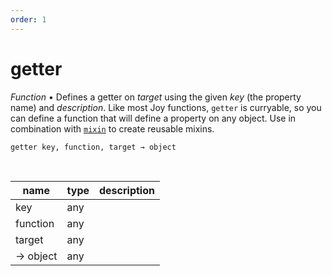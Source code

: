 ```yaml
---
order: 1
---
```

# getter

_Function_ &bull; Defines a getter on _target_ using the given _key_ (the property name) and _description_. Like most Joy functions, `getter` is curryable, so you can define a function that will define a property on any object. Use in combination with [`mixin`](#mixin) to create reusable mixins.

<pre><code>getter key, function, target &rarr; object</code></pre>
<br>

| name | type | description |
|------|------|-------------|
|key|any||
|function|any||
|target|any||
|&rarr; object|any||



